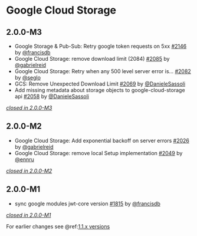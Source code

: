 # Google Cloud Storage

## 2.0.0-M3

- Google Storage & Pub-Sub: Retry google token requests on 5xx [#2146](https://github.com/akka/alpakka/issues/2146) by [@francisdb](https://github.com/francisdb)
- Google Cloud Storage: remove download limit (2084) [#2085](https://github.com/akka/alpakka/issues/2085) by [@gabrielreid](https://github.com/gabrielreid)
- Google Cloud Storage: Retry when any 500 level server error is… [#2082](https://github.com/akka/alpakka/issues/2082) by [@seglo](https://github.com/seglo)
- GCS: Remove Unexpected Download Limit [#2069](https://github.com/akka/alpakka/issues/2069) by [@DanieleSassoli](https://github.com/DanieleSassoli)
- Add missing metadata about storage objects to google-cloud-storage api  [#2058](https://github.com/akka/alpakka/issues/2058) by [@DanieleSassoli](https://github.com/DanieleSassoli)

[*closed in 2.0.0-M3*](https://github.com/akka/alpakka/issues?q=is%3Aclosed+milestone%3A2.0.0-M3+label%3Ap%3Agoogle-cloud-storage)


## 2.0.0-M2

- Google Cloud Storage: Add exponential backoff on server errors [#2026](https://github.com/akka/alpakka/issues/2026) by [@gabrielreid](https://github.com/gabrielreid)
- Google Cloud Storage: remove local Setup implementation [#2049](https://github.com/akka/alpakka/issues/2049) by [@ennru](https://github.com/ennru)

[*closed in 2.0.0-M2*](https://github.com/akka/alpakka/issues?q=is%3Aclosed+milestone%3A2.0.0-M2+label%3Ap%3Agoogle-cloud-storage)


## 2.0.0-M1

- sync google modules jwt-core version [#1815](https://github.com/akka/alpakka/pull/1815) by [@francisdb](https://github.com/francisdb)

[*closed in 2.0.0-M1*](https://github.com/akka/alpakka/issues?q=is%3Aclosed+milestone%3A2.0.0-M1+label%3Ap%3Agoogle-cloud-storage)

For earlier changes see @ref:[1.1.x versions](../1.1.x/google-cloud-storage.md)
